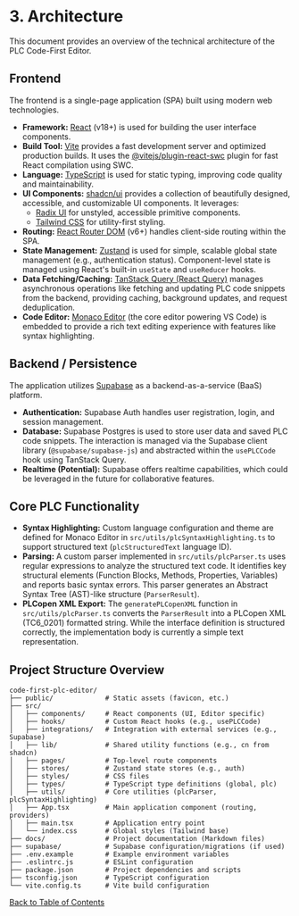 # 3. Architecture

This document provides an overview of the technical architecture of the PLC Code-First Editor.

## Frontend

The frontend is a single-page application (SPA) built using modern web technologies.

*   **Framework:** [React](https://react.dev/) (v18+) is used for building the user interface components.
*   **Build Tool:** [Vite](https://vitejs.dev/) provides a fast development server and optimized production builds. It uses the [@vitejs/plugin-react-swc](https://github.com/vitejs/vite-plugin-react) plugin for fast React compilation using SWC.
*   **Language:** [TypeScript](https://www.typescriptlang.org/) is used for static typing, improving code quality and maintainability.
*   **UI Components:** [shadcn/ui](https://ui.shadcn.com/) provides a collection of beautifully designed, accessible, and customizable UI components. It leverages:
    *   [Radix UI](https://www.radix-ui.com/) for unstyled, accessible primitive components.
    *   [Tailwind CSS](https://tailwindcss.com/) for utility-first styling.
*   **Routing:** [React Router DOM](https://reactrouter.com/) (v6+) handles client-side routing within the SPA.
*   **State Management:** [Zustand](https://github.com/pmndrs/zustand) is used for simple, scalable global state management (e.g., authentication status). Component-level state is managed using React's built-in `useState` and `useReducer` hooks.
*   **Data Fetching/Caching:** [TanStack Query (React Query)](https://tanstack.com/query/latest) manages asynchronous operations like fetching and updating PLC code snippets from the backend, providing caching, background updates, and request deduplication.
*   **Code Editor:** [Monaco Editor](https://microsoft.github.io/monaco-editor/) (the core editor powering VS Code) is embedded to provide a rich text editing experience with features like syntax highlighting.

## Backend / Persistence

The application utilizes [Supabase](https://supabase.com/) as a backend-as-a-service (BaaS) platform.

*   **Authentication:** Supabase Auth handles user registration, login, and session management.
*   **Database:** Supabase Postgres is used to store user data and saved PLC code snippets. The interaction is managed via the Supabase client library (`@supabase/supabase-js`) and abstracted within the `usePLCCode` hook using TanStack Query.
*   **Realtime (Potential):** Supabase offers realtime capabilities, which could be leveraged in the future for collaborative features.

## Core PLC Functionality

*   **Syntax Highlighting:** Custom language configuration and theme are defined for Monaco Editor in `src/utils/plcSyntaxHighlighting.ts` to support structured text (`plcStructuredText` language ID).
*   **Parsing:** A custom parser implemented in `src/utils/plcParser.ts` uses regular expressions to analyze the structured text code. It identifies key structural elements (Function Blocks, Methods, Properties, Variables) and reports basic syntax errors. This parser generates an Abstract Syntax Tree (AST)-like structure (`ParserResult`).
*   **PLCopen XML Export:** The `generatePLCopenXML` function in `src/utils/plcParser.ts` converts the `ParserResult` into a PLCopen XML (TC6_0201) formatted string. While the interface definition is structured correctly, the implementation body is currently a simple text representation.

## Project Structure Overview

```
code-first-plc-editor/
├── public/             # Static assets (favicon, etc.)
├── src/
│   ├── components/     # React components (UI, Editor specific)
│   ├── hooks/          # Custom React hooks (e.g., usePLCCode)
│   ├── integrations/   # Integration with external services (e.g., Supabase)
│   ├── lib/            # Shared utility functions (e.g., cn from shadcn)
│   ├── pages/          # Top-level route components
│   ├── stores/         # Zustand state stores (e.g., auth)
│   ├── styles/         # CSS files
│   ├── types/          # TypeScript type definitions (global, plc)
│   ├── utils/          # Core utilities (plcParser, plcSyntaxHighlighting)
│   ├── App.tsx         # Main application component (routing, providers)
│   ├── main.tsx        # Application entry point
│   └── index.css       # Global styles (Tailwind base)
├── docs/               # Project documentation (Markdown files)
├── supabase/           # Supabase configuration/migrations (if used)
├── .env.example        # Example environment variables
├── .eslintrc.js        # ESLint configuration
├── package.json        # Project dependencies and scripts
├── tsconfig.json       # TypeScript configuration
└── vite.config.ts      # Vite build configuration
```

[Back to Table of Contents](./README.md)